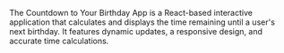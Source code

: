 The Countdown to Your Birthday App is a React-based interactive application that calculates and displays the time remaining until a user's next birthday. It features dynamic updates, a responsive design, and accurate time calculations.
